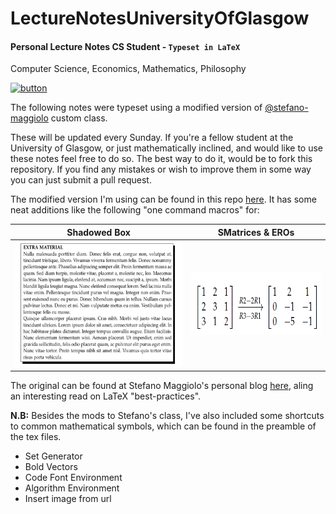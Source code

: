 # LectureNotesUniversityOfGlasgow


#### Personal Lecture Notes CS Student - `Typeset in LaTeX`

Computer Science, Economics, Mathematics, Philosophy


[![button](https://img.shields.io/badge/Say%20Thanks-!-1EAEDB.svg)](https://saythanks.io/to/Joe-a-d)



The following notes were typeset using a modified version of [@stefano-maggiolo](https://github.com/stefano-maggiolo) custom class.

These will be updated every Sunday. If you're a fellow student at the University of Glasgow, or just mathematically inclined, and would like to use these notes feel free to do so. The best way to do it, would be to fork this repository. If you find any mistakes or wish to improve them in some way you can just submit a pull request.

The modified version I'm using can be found in this repo [here](https://github.com/Joe-a-d/https://github.com/Joe-a-d/LectureNotesUniversityOfGlasgow/notes.cls). It has some neat additions like the following "one command macros" for:

Shadowed Box           |  SMatrices & EROs
:-------------------------:|:-------------------------:
<img src="media/box.png" alt="Extra Material Box" width=400px height=200px> |  <img src="media/mat.png" alt="Extra Material Box" width=301px height=100px/>



The original can be found at Stefano Maggiolo's personal blog [here](http://blog.poormansmath.net/files/notes.cls), aling an interesting read on LaTeX "best-practices".

**N.B:** Besides the mods to Stefano's class, I've also included some shortcuts to common mathematical symbols, which can be found in the preamble of the tex files.

- Set Generator 
- Bold Vectors
- Code Font Environment
- Algorithm Environment
- Insert image from url 
